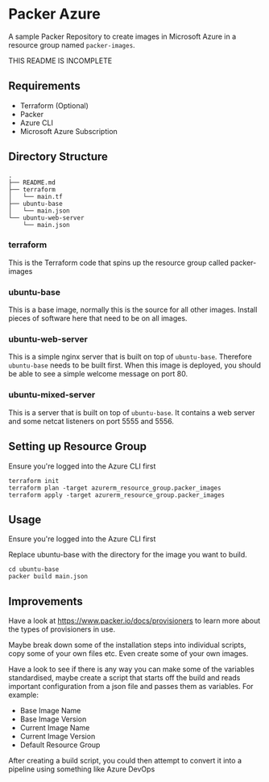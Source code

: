 # Packer Azure

A sample Packer Repository to create images in Microsoft Azure in a resource group named `packer-images`.

THIS README IS INCOMPLETE

## Requirements

- Terraform (Optional)
- Packer
- Azure CLI
- Microsoft Azure Subscription

## Directory Structure
```
.
├── README.md
├── terraform
│   └── main.tf
├── ubuntu-base
│   └── main.json
└── ubuntu-web-server
    └── main.json
```

### terraform
This is the Terraform code that spins up the resource group called packer-images

### ubuntu-base
This is a base image, normally this is the source for all other images. Install pieces of software here that need to be on all images.

### ubuntu-web-server
This is a simple nginx server that is built on top of `ubuntu-base`. Therefore `ubuntu-base` needs to be built first. When this image is deployed, you should be able to see a simple welcome message on port 80.

### ubuntu-mixed-server
This is a server that is built on top of `ubuntu-base`. It contains a web server and some netcat listeners on port 5555 and 5556.


## Setting up Resource Group

Ensure you're logged into the Azure CLI first

```
terraform init
terraform plan -target azurerm_resource_group.packer_images
terraform apply -target azurerm_resource_group.packer_images
```

## Usage
Ensure you're logged into the Azure CLI first

Replace ubuntu-base with the directory for the image you want to build.

```
cd ubuntu-base 
packer build main.json
```

## Improvements
Have a look at https://www.packer.io/docs/provisioners to learn more about the types of provisioners in use. 

Maybe break down some of the installation steps into individual scripts, copy some of your own files etc. Even create some of your own images.

Have a look to see if there is any way you can make some of the variables standardised, maybe create a script that starts off the build and reads important configuration from a json file and passes them as variables. For example:
- Base Image Name
- Base Image Version
- Current Image Name
- Current Image Version
- Default Resource Group

After creating a build script, you could then attempt to convert it into a pipeline using something like Azure DevOps
